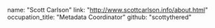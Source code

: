   name: "Scott Carlson"
  link: "http://www.scottcarlson.info/about.html"
  occupation_title: "Metadata Coordinator"
  github: "scottythered"
